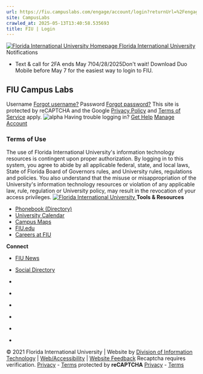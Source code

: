 ```yaml
---
url: https://fiu.campuslabs.com/engage/account/login?returnUrl=%2Fengage%2Fevent%2F11305964
site: CampusLabs
crawled_at: 2025-05-13T13:40:58.535693
title: FIU | Login
---
```


[ ![Florida International University Homepage](https://digicdn.fiu.edu/v1/_assets/images/fiu-white-logo.png) Florida International University ](https://www.fiu.edu/)
Notifications
  * Text & call for 2FA ends May 7!04/28/2025Don't wait! Download Duo Mobile before May 7 for the easiest way to login to FIU.


## FIU Campus Labs
Username [Forgot username?](https://login.fiu.edu/lookup/uid/) Password [Forgot password?](https://login.fiu.edu/account/recovery/alternate/)
This site is protected by reCAPTCHA and the Google [Privacy Policy](https://policies.google.com/privacy) and [Terms of Service](https://policies.google.com/terms) apply. 
![alpha](https://login.fiu.edu/images/alpha.svg)
Having trouble logging in? [Get Help](https://login.fiu.edu/help/)
[Manage Account](https://accounts.fiu.edu/)
### Terms of Use
The use of Florida International University's information technology resources is contingent upon proper authorization. By logging in to this system, you agree to abide by all applicable federal, state, and local laws, State of Florida Board of Governors rules, and University rules, regulations and policies. You also understand that the misuse or misappropriation of the University's information technology resources or violation of any applicable law, rule, regulation or University policy, may result in the revocation of your access privileges.
[ ![Florida International University](https://login.fiu.edu/images/logo-footer.png) ](https://www.fiu.edu/)
**Tools & Resources**
  * [Phonebook (Directory)](https://phonebook.fiu.edu/)
  * [University Calendar](https://calendar.fiu.edu/)
  * [Campus Maps](https://campusmaps.fiu.edu/)
  * [FIU.edu](https://www.fiu.edu/)
  * [Careers at FIU](https://hr.fiu.edu/careers/)


**Connect**
  * [FIU News](https://news.fiu.edu)
  * [Social Directory](https://social.fiu.edu/)


  * [](https://www.facebook.com/floridainternational)
  * [](https://twitter.com/fiu)
  * [](https://www.instagram.com/fiuinstagram/)
  * [](https://www.youtube.com/user/FloridaInternational)
  * [](http://fiu.tumblr.com/)
  * [](https://flickr.com/photos/fiu)


© 2021 Florida International University | Website by [Division of Information Technology](https://it.fiu.edu) | [Web/Accessibility](https://policies.fiu.edu/policy/755) | [Website Feedback](https://webforms.fiu.edu/view.php?id=370774)
Recaptcha requires verification. 
[Privacy](https://www.google.com/intl/en/policies/privacy/) - [Terms](https://www.google.com/intl/en/policies/terms/)
protected by **reCAPTCHA**
[Privacy](https://www.google.com/intl/en/policies/privacy/) - [Terms](https://www.google.com/intl/en/policies/terms/)
